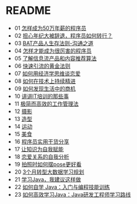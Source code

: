 # README #

- 01 [怎样成为50万年薪的程序员](./01.md)
- 02 [担心年纪大被辞退，程序员如何转行？](./02.md)
- 03 [BAT产品人生存法则-沟通之道](./03.md)
- 04 [怎样才能成为很厉害的程序员](./04.md)
- 05 [了解信息流产品和内容推荐算法](./05.md)
- 06 [快速引流的黄金法则](./06.md)
- 07 [如何用经济学思维谈恋爱](./07.md)
- 08 [如何在技术上持续精进](./08.md)
- 09 [如何发现生活中的商机](./09.md)
- 10 [讲讲IT培训的那些事](./10.md)
- 11 [极简而高效的工作管理法](./11.md)
- 12 [摄影](./12.md)
- 13 [造型](./13.md)
- 14 [运动](./14.md)
- 15 [美食](./15.md)
- 16 [程序员实用干货分享](./16.md)
- 17 [让知识为自我赋能](./17.md)
- 18 [恋爱关系的自我分析](./18.md)
- 19 [拍照时如何摆pose更好看](./19.md)
- 20 [3个月转型大数据学习规划](./20.md)
- 21 [学习Java，我建议这样做](./21.md)
- 22 [如何自学 Java：入门与编程技能训练](./22.md)
- 23 [如何高效学习Java：Java研发工程师学习路线](./23.md)